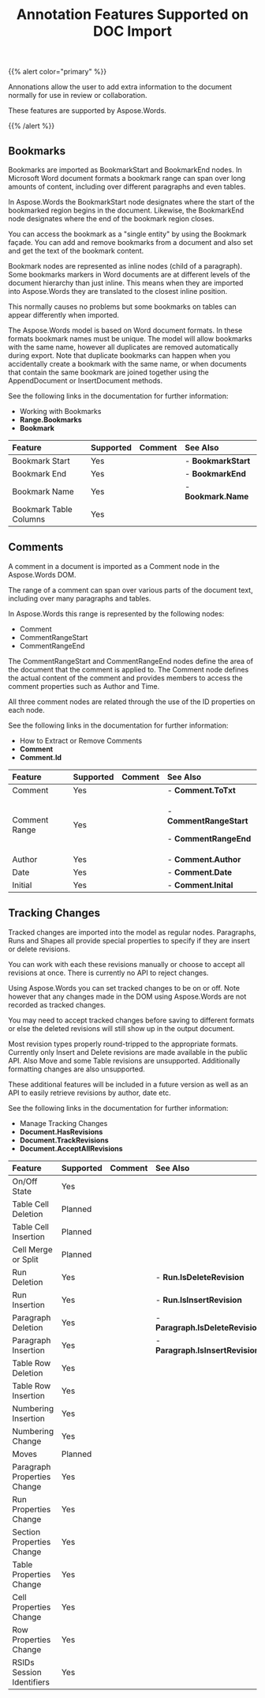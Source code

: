 ﻿---
title: Annotation Features Supported on DOC Import
second_title: Aspose.Words for Java
articleTitle: Annotation Features Supported on DOC Import
linktitle: Annotation Features Supported on DOC Import
description: "Import DOC document using annotation load options in Java."
type: docs
weight: 10
url: /java/annotation-features-supported-on-doc-import/
---

{{% alert color="primary" %}}

Annonations allow the user to add extra information to the document normally for use in review or collaboration.

These features are supported by Aspose.Words.

{{% /alert %}}

## Bookmarks

Bookmarks are imported as BookmarkStart and BookmarkEnd nodes. In Microsoft Word document formats a bookmark range can span over long amounts of content, including over different paragraphs and even tables. 

In Aspose.Words the BookmarkStart node designates where the start of the bookmarked region begins in the document. Likewise, the BookmarkEnd node designates where the end of the bookmark region closes.

You can access the bookmark as a "single entity" by using the Bookmark façade. You can add and remove bookmarks from a document and also set and get the text of the bookmark content.

Bookmark nodes are represented as inline nodes (child of a paragraph). Some bookmarks markers in Word documents are at different levels of the document hierarchy than just inline. This means when they are imported into Aspose.Words they are translated to the closest inline position.

This normally causes no problems but some bookmarks on tables can appear differently when imported.

The Aspose.Words model is based on Word document formats. In these formats bookmark names must be unique. The model will allow bookmarks with the same name, however all duplicates are removed automatically during export. Note that duplicate bookmarks can happen when you accidentally create a bookmark with the same name, or when documents that contain the same bookmark are joined together using the AppendDocument or InsertDocument methods.

See the following links in the documentation for further information:

- Working with Bookmarks
- **Range.Bookmarks**
- **Bookmark**

|**Feature**|**Supported**|**Comment**|**See Also**|
| :- | :- | :- | :- |
|Bookmark Start |Yes | |- **BookmarkStart**|
|Bookmark End |Yes | |- **BookmarkEnd**|
|Bookmark Name |Yes | |- **Bookmark.Name**|
|Bookmark Table Columns |Yes | | |

## Comments

A comment in a document is imported as a Comment node in the Aspose.Words DOM.

The range of a comment can span over various parts of the document text, including over many paragraphs and tables.

In Aspose.Words this range is represented by the following nodes:

- Comment
- CommentRangeStart
- CommentRangeEnd

The CommentRangeStart and CommentRangeEnd nodes define the area of the document that the comment is applied to. The Comment node defines the actual content of the comment and provides members to access the comment properties such as Author and Time.

All three comment nodes are related through the use of the ID properties on each node.

See the following links in the documentation for further information:

- How to Extract or Remove Comments
- **Comment**
- **Comment.Id**

|**Feature**|**Supported**|**Comment**|**See Also**|
| :- | :- | :- | :- |
|Comment |Yes | |- **Comment.ToTxt**|
|Comment Range |Yes | |<p>- **CommentRangeStart** </p><p>- **CommentRangeEnd**</p>|
|Author |Yes | |- **Comment.Author**|
|Date |Yes | |- **Comment.Date**|
|Initial |Yes | |- **Comment.Inital**|

## Tracking Changes

Tracked changes are imported into the model as regular nodes. Paragraphs, Runs and Shapes all provide special properties to specify if they are insert or delete revisions.

You can work with each these revisions manually or choose to accept all revisions at once. There is currently no API to reject changes.

Using Aspose.Words you can set tracked changes to be on or off. Note however that any changes made in the DOM using Aspose.Words are not recorded as tracked changes.

You may need to accept tracked changes before saving to different formats or else the deleted revisions will still show up in the output document.

Most revision types properly round-tripped to the appropriate formats. Currently only Insert and Delete revisions are made available in the public API. Also Move and some Table revisions are unsupported. Additionally formatting changes are also unsupported.

These additional features will be included in a future version as well as an API to easily retrieve revisions by author, date etc.

See the following links in the documentation for further information:

- Manage Tracking Changes
- **Document.HasRevisions**
- **Document.TrackRevisions**
- **Document.AcceptAllRevisions**

|**Feature**|**Supported**|**Comment**|**See Also**|
| :- | :- | :- | :- |
|On/Off State |Yes | | |
|Table Cell Deletion |Planned | | |
|Table Cell Insertion |Planned | | |
|Cell Merge or Split |Planned | | |
|Run Deletion |Yes | |- **Run.IsDeleteRevision**|
|Run Insertion |Yes | |- **Run.IsInsertRevision**|
|Paragraph Deletion |Yes | |- **Paragraph.IsDeleteRevision**|
|Paragraph Insertion |Yes | |- **Paragraph.IsInsertRevision**|
|Table Row Deletion |Yes | | |
|Table Row Insertion |Yes | | |
|Numbering Insertion |Yes | | |
|Numbering Change |Yes | | |
|Moves |Planned | | |
|Paragraph Properties Change |Yes | | |
|Run Properties Change |Yes | | |
|Section Properties Change |Yes | | |
|Table Properties Change |Yes | | |
|Cell Properties Change |Yes | | |
|Row Properties Change |Yes | | |
|RSIDs Session Identifiers |Yes | | |

